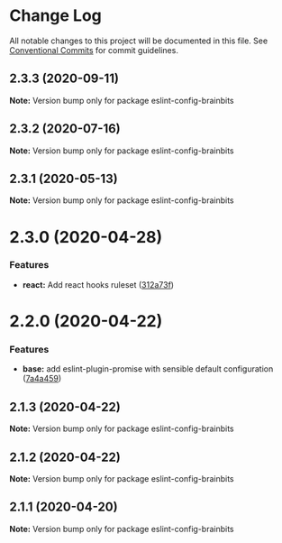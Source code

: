 # Change Log

All notable changes to this project will be documented in this file.
See [Conventional Commits](https://conventionalcommits.org) for commit guidelines.

## 2.3.3 (2020-09-11)

**Note:** Version bump only for package eslint-config-brainbits





## 2.3.2 (2020-07-16)

**Note:** Version bump only for package eslint-config-brainbits





## 2.3.1 (2020-05-13)

**Note:** Version bump only for package eslint-config-brainbits





# 2.3.0 (2020-04-28)


### Features

* **react:** Add react hooks ruleset ([312a73f](https://github.com/brainbits/eslint-config-brainbits/commit/312a73f16e3ed6e650c119abdcb0280d37944576))





# 2.2.0 (2020-04-22)


### Features

* **base:** add eslint-plugin-promise with sensible default configuration ([7a4a459](https://github.com/brainbits/eslint-config-brainbits/commit/7a4a4592bf670da067dacc0ec0f99b8b4d365f6c))





## 2.1.3 (2020-04-22)

**Note:** Version bump only for package eslint-config-brainbits





## 2.1.2 (2020-04-22)

**Note:** Version bump only for package eslint-config-brainbits





## 2.1.1 (2020-04-20)

**Note:** Version bump only for package eslint-config-brainbits
